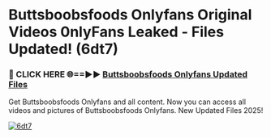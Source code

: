 # Buttsboobsfoods Onlyfans Original Videos 0nlyFans Leaked - Files Updated! (6dt7)

<h3>🔴 CLICK HERE 🌐==►► <a href="https://tinyurl.com/2m67pmp6" rel="nofollow">Buttsboobsfoods Onlyfans Updated Files</a></h3>

Get Buttsboobsfoods Onlyfans and all content. Now you can access all videos and pictures of Buttsboobsfoods Onlyfans. New Updated Files 2025!

[![6dt7](https://i.imgur.com/H4QAA4z.gif)](https://tinyurl.com/2m67pmp6)